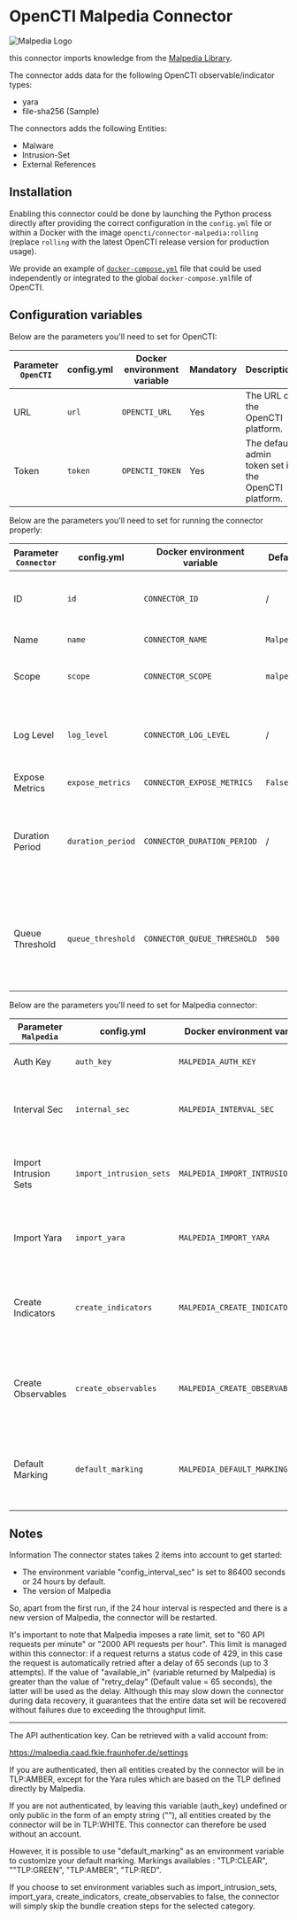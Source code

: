 # OpenCTI Malpedia Connector

![Malpedia Logo](https://malpedia.caad.fkie.fraunhofer.de/static/malpediasite/logo.png)

this connector imports knowledge from the [Malpedia Library](https://malpedia.caad.fkie.fraunhofer.de/).

The connector adds data for the following OpenCTI observable/indicator types:

* yara
* file-sha256 (Sample)

The connectors adds the following Entities:

* Malware
* Intrusion-Set
* External References

## Installation

Enabling this connector could be done by launching the Python process directly after providing the correct configuration in the `config.yml` file or within a
Docker with the image `opencti/connector-malpedia:rolling` (replace `rolling` with the latest OpenCTI release version for production usage).

We provide an example of [`docker-compose.yml`](docker-compose.yml) file that could be used independently or integrated to the global `docker-compose.yml`file of OpenCTI.

## Configuration variables

Below are the parameters you'll need to set for OpenCTI:

| Parameter `OpenCTI` | config.yml    | Docker environment variable | Mandatory | Description                                          |
|---------------------|---------------|-----------------------------|-----------|------------------------------------------------------|
| URL                 | `url`         | `OPENCTI_URL`               | Yes       | The URL of the OpenCTI platform.                     |
| Token               | `token`       | `OPENCTI_TOKEN`             | Yes       | The default admin token set in the OpenCTI platform. |

Below are the parameters you'll need to set for running the connector properly:

| Parameter `Connector` | config.yml        | Docker environment variable | Default    | Mandatory | Description                                                                                      |
|-----------------------|-------------------|-----------------------------|------------|-----------|--------------------------------------------------------------------------------------------------|
| ID                    | `id`              | `CONNECTOR_ID`              | /          | Yes       | A unique `UUIDv4` identifier for this connector instance.                                        |
| Name                  | `name`            | `CONNECTOR_NAME`            | `Malpedia` | Yes       | Name of the connector.                                                                           |
| Scope                 | `scope`           | `CONNECTOR_SCOPE`           | `malpedia` | Yes       | Must be `malpedia`, not used in this connector.                                                  |
| Log Level             | `log_level`       | `CONNECTOR_LOG_LEVEL`       | /          | Yes       | Determines the verbosity of the logs. Options are `debug`, `info`, `warn`, or `error`.           |
| Expose Metrics        | `expose_metrics`  | `CONNECTOR_EXPOSE_METRICS`  | `False`    | Yes       | If `True` use metrics.                                                                           |
| Duration Period       | `duration_period` | `CONNECTOR_DURATION_PERIOD` | /          | No        | Determines the time interval between each launch of the connector (current use `interval_sec`).  |
| Queue Threshold       | `queue_threshold` | `CONNECTOR_QUEUE_THRESHOLD` | `500`      | No        | Used to determine the limit (RabbitMQ) in MB at which the connector must go into buffering mode. |

Below are the parameters you'll need to set for Malpedia connector:

| Parameter `Malpedia`  | config.yml              | Docker environment variable      | Default     | Mandatory | Description                                                                                |
|-----------------------|-------------------------|----------------------------------|-------------|-----------|--------------------------------------------------------------------------------------------|
| Auth Key              | `auth_key`              | `MALPEDIA_AUTH_KEY`              | /           | Yes       | API authentication key                                                                     |
| Interval Sec          | `internal_sec`          | `MALPEDIA_INTERVAL_SEC`          | `86400`     | Yes       | Interval in seconds before a new import is considered                                      |
| Import Intrusion Sets | `import_intrusion_sets` | `MALPEDIA_IMPORT_INTRUSION_SETS` | `true`      | Yes       | Choose if you want to import Intrusion-Sets from Malpedia                                  |
| Import Yara           | `import_yara`           | `MALPEDIA_IMPORT_YARA`           | `true`      | Yes       | Choose if you want to import Yara rules from Malpedia                                      |
| Create Indicators     | `create_indicators`     | `MALPEDIA_CREATE_INDICATORS`     | `true`      | Yes       | Choose if you want to create Indicators Sample (File) from Malpedia                        |
| Create Observables    | `create_observables`    | `MALPEDIA_CREATE_OBSERVABLES`    | `true`      | Yes       | Choose if you want to create Observables Sample (File) from Malpedia                       |
| Default Marking       | `default_marking`       | `MALPEDIA_DEFAULT_MARKING`       | `TLP:CLEAR` | No        | If not defined in config, an authenticated user will have TLP:AMBER, otherwise TLP:CLEAR   |


## Notes

Information The connector states takes 2 items into account to get started:
- The environment variable "config_interval_sec" is set to 86400 seconds or 24 hours by default.
- The version of Malpedia

So, apart from the first run, if the 24 hour interval is respected and there is a new version of Malpedia, the connector will be restarted.

It's important to note that Malpedia imposes a rate limit, set to "60 API requests per minute" or "2000 API requests per hour". 
This limit is managed within this connector: if a request returns a status code of 429, in this case the request is automatically retried after a delay of 65 seconds (up to 3 attempts). 
If the value of "available_in" (variable returned by Malpedia) is greater than the value of "retry_delay" (Default value = 65 seconds), the latter will be used as the delay. 
Although this may slow down the connector during data recovery, it guarantees that the entire data set will be recovered without failures due to exceeding the throughput limit.

---
The API authentication key. Can be retrieved with a valid account from:

https://malpedia.caad.fkie.fraunhofer.de/settings

If you are authenticated, then all entities created by the connector will be in TLP:AMBER, except for the Yara rules which are based on the TLP defined directly by Malpedia.

If you are not authenticated, by leaving this variable (auth_key) undefined or only public in the form of an empty string (""), all entities created by the connector will be in TLP:WHITE. This connector can therefore be used without an account.

However, it is possible to use "default_marking" as an environment variable to customize your default marking.
Markings availables : "TLP:CLEAR", ""TLP:GREEN", "TLP:AMBER", "TLP:RED".

If you choose to set environment variables such as import_intrusion_sets, import_yara, create_indicators, create_observables to false, the connector will simply skip the bundle creation steps for the selected category.


